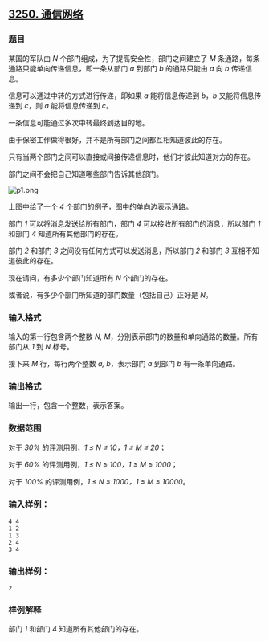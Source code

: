 ## [3250. 通信网络](https://www.acwing.com/problem/content/3253/)

### 题目

某国的军队由 *N* 个部门组成，为了提高安全性，部门之间建立了 *M* 条通路，每条通路只能单向传递信息，即一条从部门 *a* 到部门 *b* 的通路只能由 *a* 向 *b* 传递信息。

信息可以通过中转的方式进行传递，即如果 *a* 能将信息传递到 *b*，*b* 又能将信息传递到 *c*，则 *a* 能将信息传递到 *c*。

一条信息可能通过多次中转最终到达目的地。

由于保密工作做得很好，并不是所有部门之间都互相知道彼此的存在。

只有当两个部门之间可以直接或间接传递信息时，他们才彼此知道对方的存在。

部门之间不会把自己知道哪些部门告诉其他部门。

 ![p1.png](https://cdn.acwing.com/media/article/image/2021/02/06/19_93d693ad68-p1.png)

上图中给了一个 *4* 个部门的例子，图中的单向边表示通路。

部门 *1* 可以将消息发送给所有部门，部门 *4* 可以接收所有部门的消息，所以部门 *1* 和部门 *4* 知道所有其他部门的存在。

部门 *2* 和部门 *3* 之间没有任何方式可以发送消息，所以部门 *2* 和部门 *3* 互相不知道彼此的存在。

现在请问，有多少个部门知道所有 *N* 个部门的存在。

或者说，有多少个部门所知道的部门数量（包括自己）正好是 *N*。

### 输入格式

输入的第一行包含两个整数 *N, M*，分别表示部门的数量和单向通路的数量。所有部门从 *1* 到 *N* 标号。

接下来 *M* 行，每行两个整数 *a, b*，表示部门 *a* 到部门 *b* 有一条单向通路。

### 输出格式

输出一行，包含一个整数，表示答案。

### 数据范围

对于 *30%* 的评测用例，*1 ≤ N ≤ 10，1 ≤ M ≤ 20*；

对于 *60%* 的评测用例，*1 ≤ N ≤ 100，1 ≤ M ≤ 1000*；

对于 *100%* 的评测用例，*1 ≤ N ≤ 1000，1 ≤ M ≤ 10000*。

### 输入样例：

```
4 4
1 2
1 3
2 4
3 4
```

### 输出样例：

```
2
```

### 样例解释

部门 *1* 和部门 *4* 知道所有其他部门的存在。
